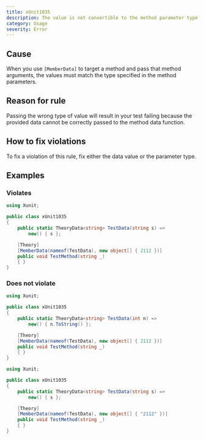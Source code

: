 ```yaml
---
title: xUnit1035
description: The value is not convertible to the method parameter type
category: Usage
severity: Error
---
```


## Cause

When you use `[MemberData]` to target a method and pass that method arguments, the values must match the
type specified in the method parameters.

## Reason for rule

Passing the wrong type of value will result in your test failing because the provided data cannot be
correctly passed to the method data function.

## How to fix violations

To fix a violation of this rule, fix either the data value or the parameter type.

## Examples

### Violates

```csharp
using Xunit;

public class xUnit1035
{
    public static TheoryData<string> TestData(string s) =>
        new() { s };

    [Theory]
    [MemberData(nameof(TestData), new object[] { 2112 })]
    public void TestMethod(string _)
    { }
}
```

### Does not violate

```csharp
using Xunit;

public class xUnit1035
{
    public static TheoryData<string> TestData(int n) =>
        new() { n.ToString() };

    [Theory]
    [MemberData(nameof(TestData), new object[] { 2112 })]
    public void TestMethod(string _)
    { }
}
```

```csharp
using Xunit;

public class xUnit1035
{
    public static TheoryData<string> TestData(string s) =>
        new() { s };

    [Theory]
    [MemberData(nameof(TestData), new object[] { "2112" })]
    public void TestMethod(string _)
    { }
}
```
